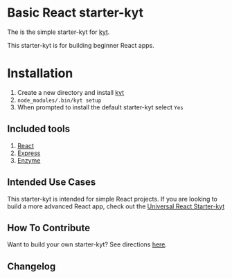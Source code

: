 # Basic React starter-kyt

The is the simple starter-kyt for [kyt](https://github.com/NYTimes/kyt).

This starter-kyt is for building beginner React apps.

# Installation

1. Create a new directory and install [kyt](https://github.com/NYTimes/kyt)
2. `node_modules/.bin/kyt setup`
3. When prompted to install the default starter-kyt select `Yes`

## Included tools

1. [React](https://facebook.github.io/react/docs/getting-started.html)
2. [Express](https://expressjs.com/)
3. [Enzyme](https://github.com/airbnb/enzyme)


## Intended Use Cases

This starter-kyt is intended for simple React projects.
If you are looking to build a more advanced React app,
check out the [Universal React Starter-kyt](https://github.com/NYTimes/kyt-starter-universal)


## How To Contribute
Want to build your own starter-kyt?
See directions [here](https://github.com/NYTimes/kyt/docs/Starterkyts.md).

## Changelog
